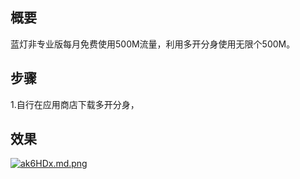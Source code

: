 ## 概要
蓝灯非专业版每月免费使用500M流量，利用多开分身使用无限个500M。

## 步骤
1.自行在应用商店下载多开分身，



## 效果
[![ak6HDx.md.png](https://s1.ax1x.com/2020/07/28/ak6HDx.md.png)](https://imgchr.com/i/ak6HDx)
